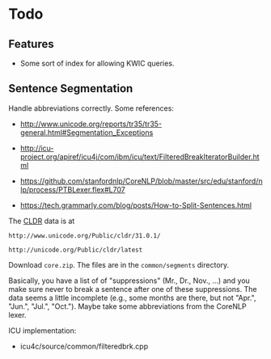 Todo
====

## Features

  * Some sort of index for allowing KWIC queries.


## Sentence Segmentation

Handle abbreviations correctly. Some references:

  * http://www.unicode.org/reports/tr35/tr35-general.html#Segmentation_Exceptions
  * http://icu-project.org/apiref/icu4j/com/ibm/icu/text/FilteredBreakIteratorBuilder.html

  * https://github.com/stanfordnlp/CoreNLP/blob/master/src/edu/stanford/nlp/process/PTBLexer.flex#L707

  * https://tech.grammarly.com/blog/posts/How-to-Split-Sentences.html


The [CLDR](http://cldr.unicode.org/) data is at

    http://www.unicode.org/Public/cldr/31.0.1/

    http://unicode.org/Public/cldr/latest

Download `core.zip`. The files are in the `common/segments` directory.

Basically, you have a list of of "suppressions" (Mr., Dr., Nov., ...) and
you make sure never to break a sentence after one of these suppressions. The
data seems a little incomplete (e.g., some months are there, but not "Apr.",
"Jun.", "Jul.", "Oct."). Maybe take some abbreviations from the CoreNLP lexer.

ICU implementation:

   * icu4c/source/common/filteredbrk.cpp
